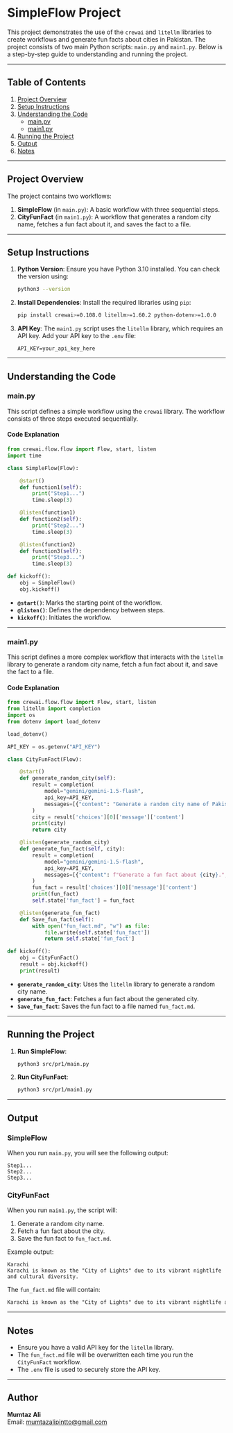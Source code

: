 # SimpleFlow Project

This project demonstrates the use of the `crewai` and `litellm` libraries to create workflows and generate fun facts about cities in Pakistan. The project consists of two main Python scripts: `main.py` and `main1.py`. Below is a step-by-step guide to understanding and running the project.

---

## Table of Contents

1. [Project Overview](#project-overview)
2. [Setup Instructions](#setup-instructions)
3. [Understanding the Code](#understanding-the-code)
   - [main.py](#mainpy)
   - [main1.py](#main1py)
4. [Running the Project](#running-the-project)
5. [Output](#output)
6. [Notes](#notes)

---

## Project Overview

The project contains two workflows:

1. **SimpleFlow** (in `main.py`): A basic workflow with three sequential steps.
2. **CityFunFact** (in `main1.py`): A workflow that generates a random city name, fetches a fun fact about it, and saves the fact to a file.

---

## Setup Instructions

1. **Python Version**: Ensure you have Python 3.10 installed. You can check the version using:
   ```bash
   python3 --version
   ```

2. **Install Dependencies**: Install the required libraries using `pip`:
   ```bash
   pip install crewai>=0.108.0 litellm>=1.60.2 python-dotenv>=1.0.0
   ```

3. **API Key**: The `main1.py` script uses the `litellm` library, which requires an API key. Add your API key to the `.env` file:
   ```
   API_KEY=your_api_key_here
   ```

---

## Understanding the Code

### main.py

This script defines a simple workflow using the `crewai` library. The workflow consists of three steps executed sequentially.

#### Code Explanation

```python
from crewai.flow.flow import Flow, start, listen
import time

class SimpleFlow(Flow):

    @start()
    def function1(self):
        print("Step1...")
        time.sleep(3)

    @listen(function1)
    def function2(self):
        print("Step2...")
        time.sleep(3)

    @listen(function2)
    def function3(self):
        print("Step3...")
        time.sleep(3)

def kickoff():
    obj = SimpleFlow()
    obj.kickoff()
```

- **`@start()`**: Marks the starting point of the workflow.
- **`@listen()`**: Defines the dependency between steps.
- **`kickoff()`**: Initiates the workflow.

---

### main1.py

This script defines a more complex workflow that interacts with the `litellm` library to generate a random city name, fetch a fun fact about it, and save the fact to a file.

#### Code Explanation

```python
from crewai.flow.flow import Flow, start, listen
from litellm import completion
import os
from dotenv import load_dotenv

load_dotenv()

API_KEY = os.getenv("API_KEY")

class CityFunFact(Flow):

    @start()
    def generate_random_city(self):
        result = completion(
            model="gemini/gemini-1.5-flash",
            api_key=API_KEY,
            messages=[{"content": "Generate a random city name of Pakistan.", "role": "user"}],
        )
        city = result['choices'][0]['message']['content']
        print(city)
        return city

    @listen(generate_random_city)
    def generate_fun_fact(self, city):
        result = completion(
            model="gemini/gemini-1.5-flash",
            api_key=API_KEY,
            messages=[{"content": f"Generate a fun fact about {city}.", "role": "user"}],
        )
        fun_fact = result['choices'][0]['message']['content']
        print(fun_fact)
        self.state['fun_fact'] = fun_fact

    @listen(generate_fun_fact)
    def Save_fun_fact(self):
        with open("fun_fact.md", "w") as file:
            file.write(self.state['fun_fact'])
            return self.state['fun_fact']

def kickoff():
    obj = CityFunFact()
    result = obj.kickoff()
    print(result)
```

- **`generate_random_city`**: Uses the `litellm` library to generate a random city name.
- **`generate_fun_fact`**: Fetches a fun fact about the generated city.
- **`Save_fun_fact`**: Saves the fun fact to a file named `fun_fact.md`.

---

## Running the Project

1. **Run SimpleFlow**:
   ```bash
   python3 src/pr1/main.py
   ```

2. **Run CityFunFact**:
   ```bash
   python3 src/pr1/main1.py
   ```

---

## Output

### SimpleFlow
When you run `main.py`, you will see the following output:
```
Step1...
Step2...
Step3...
```

### CityFunFact
When you run `main1.py`, the script will:
1. Generate a random city name.
2. Fetch a fun fact about the city.
3. Save the fun fact to `fun_fact.md`.

Example output:
```
Karachi
Karachi is known as the "City of Lights" due to its vibrant nightlife and cultural diversity.
```

The `fun_fact.md` file will contain:
```md
Karachi is known as the "City of Lights" due to its vibrant nightlife and cultural diversity.
```

---

## Notes

- Ensure you have a valid API key for the `litellm` library.
- The `fun_fact.md` file will be overwritten each time you run the `CityFunFact` workflow.
- The `.env` file is used to securely store the API key.

---

## Author

**Mumtaz Ali**  
Email: [mumtazalipintto@gmail.com](mailto:mumtazalipintto@gmail.com)

